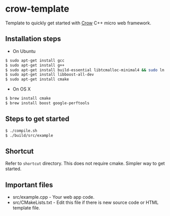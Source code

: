 # crow-template
Template to quickly get started with [Crow](https://github.com/ipkn/crow) C++ micro web framework.

## Installation steps
* On Ubuntu
```sh
$ sudo apt-get install gcc
$ sudo apt-get install g++
$ sudo apt-get install build-essential libtcmalloc-minimal4 && sudo ln -s /usr/lib/libtcmalloc_minimal.so.4 /usr/lib/libtcmalloc_minimal.so
$ sudo apt-get install libboost-all-dev
$ sudo apt-get install cmake
```
* On OS X
```sh
$ brew install cmake
$ brew install boost google-perftools
```

## Steps to get started
```sh
$ ./compile.sh
$ ./build/src/example
```

## Shortcut
Refer to `shortcut` directory. This does not require cmake. Simpler way to get started.

## Important files
* src/example.cpp - Your web app code.
* src/CMakeLists.txt - Edit this file if there is new source code or HTML template file.
